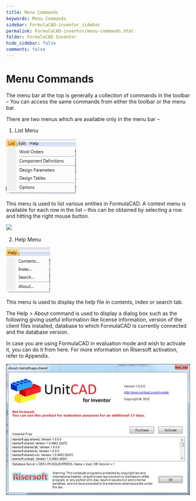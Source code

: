 ```yaml
---
title: Menu Commands
keywords: Menu Commands
sidebar: FormulaCAD-inventor_sidebar
permalink: FormulaCAD-inventor/menu-commands.html
folder: FormulaCAD Inventor
hide_sidebar: false
comments: false
---
```

# Menu Commands



The menu bar at the top is generally a collection of commands in the toolbar – You can access the same commands from either the toolbar or the menu bar.

There are two menus which are available only in the menu bar –

1.  List Menu

![](/images/FormulaCAD-inven-menucomm-listmenu.png)

This menu is used to list various entities in FormulaCAD.  A context menu is available for each row in the list – this can be obtained by selecting a row and hitting the right mouse button.

![](/images/FormulaCAD-inven-gen-env-FormulaCADmenu.jpg)

2.  Help Menu

![](/images/help-menu.png)

This menu is used to display the help file in contents, index or search tab.



The Help > About command is used to display a dialog box such as the following giving useful information like license information, version of the client files installed, database to which FormulaCAD is currently connected and the database version.



In case you are using FormulaCAD in evaluation mode and wish to activate it, you can do it from here. For more information on Risersoft activation, refer to Appendix.


![](/images/about-risersoft-app-shared.jpg)
